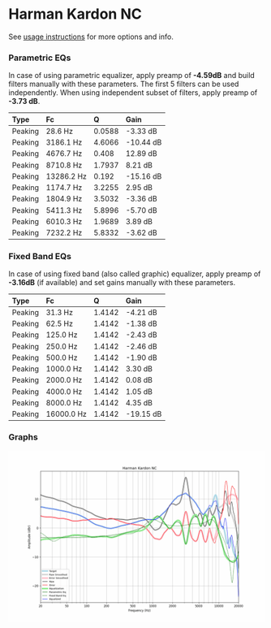 # Harman Kardon NC
See [usage instructions](https://github.com/jaakkopasanen/AutoEq#usage) for more options and info.

### Parametric EQs
In case of using parametric equalizer, apply preamp of **-4.59dB** and build filters manually
with these parameters. The first 5 filters can be used independently.
When using independent subset of filters, apply preamp of **-3.73 dB**.

| Type    | Fc         |      Q | Gain      |
|:--------|:-----------|:-------|:----------|
| Peaking | 28.6 Hz    | 0.0588 | -3.33 dB  |
| Peaking | 3186.1 Hz  | 4.6066 | -10.44 dB |
| Peaking | 4676.7 Hz  | 0.408  | 12.89 dB  |
| Peaking | 8710.8 Hz  | 1.7937 | 8.21 dB   |
| Peaking | 13286.2 Hz | 0.192  | -15.16 dB |
| Peaking | 1174.7 Hz  | 3.2255 | 2.95 dB   |
| Peaking | 1804.9 Hz  | 3.5032 | -3.36 dB  |
| Peaking | 5411.3 Hz  | 5.8996 | -5.70 dB  |
| Peaking | 6010.3 Hz  | 1.9689 | 3.89 dB   |
| Peaking | 7232.2 Hz  | 5.8332 | -3.62 dB  |

### Fixed Band EQs
In case of using fixed band (also called graphic) equalizer, apply preamp of **-3.16dB**
(if available) and set gains manually with these parameters.

| Type    | Fc         |      Q | Gain      |
|:--------|:-----------|:-------|:----------|
| Peaking | 31.3 Hz    | 1.4142 | -4.21 dB  |
| Peaking | 62.5 Hz    | 1.4142 | -1.38 dB  |
| Peaking | 125.0 Hz   | 1.4142 | -2.43 dB  |
| Peaking | 250.0 Hz   | 1.4142 | -2.46 dB  |
| Peaking | 500.0 Hz   | 1.4142 | -1.90 dB  |
| Peaking | 1000.0 Hz  | 1.4142 | 3.30 dB   |
| Peaking | 2000.0 Hz  | 1.4142 | 0.08 dB   |
| Peaking | 4000.0 Hz  | 1.4142 | 1.05 dB   |
| Peaking | 8000.0 Hz  | 1.4142 | 4.35 dB   |
| Peaking | 16000.0 Hz | 1.4142 | -19.15 dB |

### Graphs
![](./Harman%20Kardon%20NC.png)